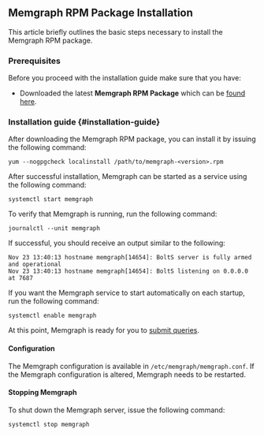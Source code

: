 ## Memgraph RPM Package Installation

This article briefly outlines the basic steps necessary to install the Memgraph RPM package.

### Prerequisites
Before you proceed with the installation guide make sure that you have:
* Downloaded the latest **Memgraph RPM Package** which can be [found here](https://memgraph.com/download/).

### Installation guide {#installation-guide}
After downloading the Memgraph RPM package, you can install it by
issuing the following command:

```
yum --nogpgcheck localinstall /path/to/memgraph-<version>.rpm
```

After successful installation, Memgraph can be started as a
service using the following command:

```
systemctl start memgraph
```

To verify that Memgraph is running, run the following command:

```
journalctl --unit memgraph
```

If successful, you should receive an output similar to the following:

```
Nov 23 13:40:13 hostname memgraph[14654]: BoltS server is fully armed and operational
Nov 23 13:40:13 hostname memgraph[14654]: BoltS listening on 0.0.0.0 at 7687
```

If you want the Memgraph service to start automatically on each startup, run
the following command:

```
systemctl enable memgraph
```

At this point, Memgraph is ready for you to [submit queries](#querying).

#### Configuration
The Memgraph configuration is available in `/etc/memgraph/memgraph.conf`.
If the Memgraph configuration is altered, Memgraph needs to be restarted.

#### Stopping Memgraph

To shut down the Memgraph server, issue the following command:

```plaintext
systemctl stop memgraph
```